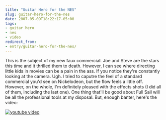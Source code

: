 ```yaml
---
title: "Guitar Hero for the NES"
slug: guitar-hero-for-the-nes
date: 2007-05-09T18:22:17-05:00
tags:
- guitar hero
- nes
- video
redirect_from:
- entry/guitar-hero-for-the-nes/
---
```

This is the subject of my new faux commercial. Joe and Steve are the stars this time and it thrilled them to death. However, I can see where directing little kids in movies can be a pain in the ass. If you notice they're constantly looking at the camera. Ugh. I tried to caputre the feel of a standard commercial you'd see on Nickelodeon, but the flow feels a little off. However, on the whole, I'm definitely pleased with the effects shots (I did all of them, including the last one). One thing that'll be good about Full Sail will be all the professional tools at my disposal. But, enough banter, here's the video:

[![youtube video](https://img.youtube.com/vi/bxG2pjo_3HU/0.jpg)](https://www.youtube.com/watch?v=bxG2pjo_3HU)
